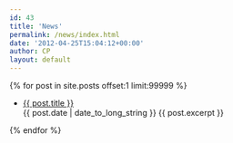 ```yaml
---
id: 43
title: 'News'
permalink: /news/index.html
date: '2012-04-25T15:04:12+00:00'
author: CP
layout: default
---
```

{% for post in site.posts offset:1 limit:99999 %}
<ul>
  <article>
    <li><a href="{{ post.url }}">{{ post.title }}</a></li>
    <time datetime="{{ post.date | date: "%Y-%m-%d" }}">{{ post.date | date_to_long_string }}</time>
{{ post.excerpt }}
  </article>
</ul>
{% endfor %}
